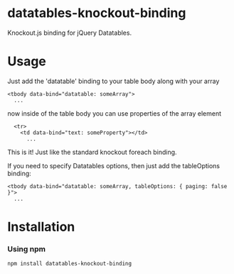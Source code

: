 datatables-knockout-binding
==================

Knockout.js binding for jQuery Datatables.

# Usage
Just add the 'datatable' binding to your table body along with your array 

	<tbody data-bind="datatable: someArray">  
      ...  
  
now inside of the table body you can use properties of the array element

      <tr>  
        <td data-bind="text: someProperty"></td>  
          ...
  
This is it! Just like the standard knockout foreach binding.

If you need to specify Datatables options, then just add the tableOptions binding:

	<tbody data-bind="datatable: someArray, tableOptions: { paging: false }">
      ...

# Installation
### Using npm

	npm install datatables-knockout-binding

